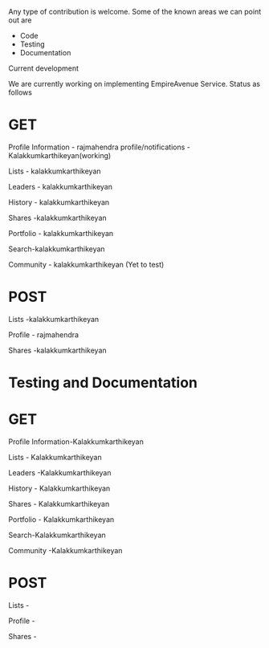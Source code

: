 Any type of contribution is welcome. Some of the known areas we can point out are

* Code
* Testing
* Documentation

Current development

We are currently working on implementing EmpireAvenue Service. Status as follows

GET
===
Profile Information   - rajmahendra
    profile/notifications - Kalakkumkarthikeyan(working)

Lists - kalakkumkarthikeyan

Leaders - kalakkumkarthikeyan

History - kalakkumkarthikeyan

Shares -kalakkumkarthikeyan

Portfolio - kalakkumkarthikeyan

Search-kalakkumkarthikeyan

Community - kalakkumkarthikeyan (Yet to test)

POST
====
Lists -kalakkumkarthikeyan
   
Profile - rajmahendra

Shares -kalakkumkarthikeyan



Testing and Documentation 
=================

GET
===
Profile Information-Kalakkumkarthikeyan

Lists - Kalakkumkarthikeyan

Leaders -Kalakkumkarthikeyan

History - Kalakkumkarthikeyan

Shares - Kalakkumkarthikeyan

Portfolio - Kalakkumkarthikeyan

Search-Kalakkumkarthikeyan

Community -Kalakkumkarthikeyan

POST
====
Lists -
   
Profile - 

Shares -

